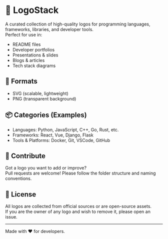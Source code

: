 # 🧠 LogoStack

A curated collection of high-quality logos for programming languages, frameworks, libraries, and developer tools.  
Perfect for use in:

- README files
- Developer portfolios
- Presentations & slides
- Blogs & articles
- Tech stack diagrams

## 📁 Formats

- SVG (scalable, lightweight)
- PNG (transparent background)

## 📦 Categories (Examples)

- Languages: Python, JavaScript, C++, Go, Rust, etc.
- Frameworks: React, Vue, Django, Flask
- Tools & Platforms: Docker, Git, VSCode, GitHub

## 🤝 Contribute

Got a logo you want to add or improve?  
Pull requests are welcome! Please follow the folder structure and naming conventions.

## 📄 License

All logos are collected from official sources or are open-source assets.  
If you are the owner of any logo and wish to remove it, please open an issue.

---

Made with ❤️ for developers.

